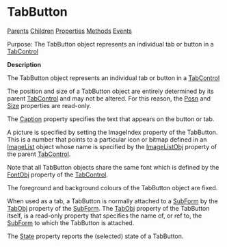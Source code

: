 




<h1 class="heading"><span class="name">TabButton</span></h1>

[Parents](../ParentLists/TabButton.htm) [Children](../ChildLists/TabButton.htm) [Properties](../PropLists/TabButton.htm) [Methods](../MethodLists/TabButton.htm) [Events](../EventLists/TabButton.htm)


Purpose: The TabButton object represents an individual tab or button in a [TabControl](tabcontrol.md)


**Description**


The TabButton object represents an individual tab or button in a [TabControl](tabcontrol.md)



The position and size of a TabButton object are entirely determined by its parent [TabControl](tabcontrol.md) and may not be altered. For this reason, the [Posn](./posn.md) and [Size](./size.md) properties are read-only.


The [Caption](./caption.md) property specifies the text that appears on the button or tab.


A picture is specified by setting the ImageIndex property of the TabButton. This is a number that points to a particular icon or bitmap defined in an [ImageList](imagelist.md) object whose name is specified by the [ImageListObj](./imagelistobj.md) property of the parent [TabControl](tabcontrol.md).


Note that all TabButton objects share the same font which is defined by the [FontObj](./fontobj.md) property of the [TabControl](tabcontrol.md).


The foreground and background colours of the TabButton object are fixed.


When used as a tab, a TabButton is normally attached to a [SubForm](subform.md) by the [TabObj](./tabobj.md) property of the [SubForm](subform.md). The [TabObj](./tabobj.md) property of the TabButton itself, is a read-only property that specifies the name of, or ref to, the [SubForm](subform.md) to which the TabButton is attached.


The [State](./state.md) property reports the (selected) state of a TabButton.


